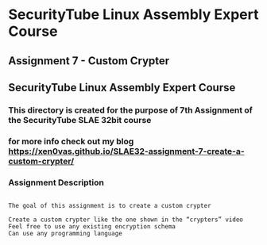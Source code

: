 # SecurityTube Linux Assembly Expert Course

## Assignment 7 - Custom Crypter

## SecurityTube Linux Assembly Expert Course

### This directory is created for the purpose of 7th Assignment of the SecurityTube SLAE 32bit course

### for more info check out my blog https://xen0vas.github.io/SLAE32-assignment-7-create-a-custom-crypter/

### Assignment Description 

~~~~~~~

The goal of this assignment is to create a custom crypter 

Create a custom crypter like the one shown in the “crypters” video
Feel free to use any existing encryption schema
Can use any programming language

~~~~~~~~~
